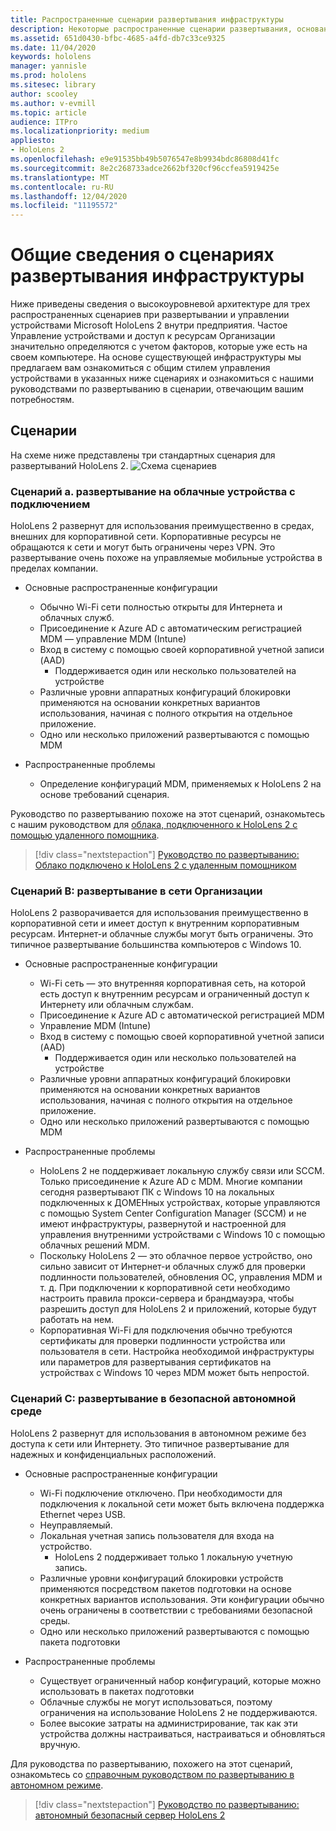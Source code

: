 ```yaml
---
title: Распространенные сценарии развертывания инфраструктуры
description: Некоторые распространенные сценарии развертывания, основанные на разных распространенных инфраструктурах
ms.assetid: 651d0430-bfbc-4685-a4fd-db7c33ce9325
ms.date: 11/04/2020
keywords: hololens
manager: yannisle
ms.prod: hololens
ms.sitesec: library
author: scooley
ms.author: v-evmill
ms.topic: article
audience: ITPro
ms.localizationpriority: medium
appliesto:
- HoloLens 2
ms.openlocfilehash: e9e91535bb49b5076547e8b9934bdc86808d41fc
ms.sourcegitcommit: 8e2c268733adce2662bf320cf96ccfea5919425e
ms.translationtype: MT
ms.contentlocale: ru-RU
ms.lasthandoff: 12/04/2020
ms.locfileid: "11195572"
---
```

# Общие сведения о сценариях развертывания инфраструктуры

Ниже приведены сведения о высокоуровневой архитектуре для трех распространенных сценариев при развертывании и управлении устройствами Microsoft HoloLens 2 внутри предприятия. Частое Управление устройствами и доступ к ресурсам Организации значительно определяются с учетом факторов, которые уже есть на своем компьютере. На основе существующей инфраструктуры мы предлагаем вам ознакомиться с общим стилем управления устройствами в указанных ниже сценариях и ознакомиться с нашими руководствами по развертыванию в сценарии, отвечающим вашим потребностям.

## Сценарии

На схеме ниже представлены три стандартных сценария для развертываний HoloLens 2.
![Схема сценариев](images/scenarios.jpg)

### Сценарий а. развертывание на облачные устройства с подключением

HoloLens 2 развернут для использования преимущественно в средах, внешних для корпоративной сети. Корпоративные ресурсы не обращаются к сети и могут быть ограничены через VPN. Это развертывание очень похоже на управляемые мобильные устройства в пределах компании.
 * Основные распространенные конфигурации
   * Обычно Wi-Fi сети полностью открыты для Интернета и облачных служб.
   * Присоединение к Azure AD с автоматическим регистрацией MDM — управление MDM (Intune)
   * Вход в систему с помощью своей корпоративной учетной записи (AAD)
     * Поддерживается один или несколько пользователей на устройстве
   * Различные уровни аппаратных конфигураций блокировки применяются на основании конкретных вариантов использования, начиная с полного открытия на отдельное приложение.
   * Одно или несколько приложений развертываются с помощью MDM

* Распространенные проблемы
   * Определение конфигураций MDM, применяемых к HoloLens 2 на основе требований сценария.

Руководство по развертыванию похоже на этот сценарий, ознакомьтесь с нашим руководством для [облака, подключенного к HoloLens 2 с помощью удаленного помощника](hololens2-cloud-connected-overview.md).

> [!div class="nextstepaction"]
> [Руководство по развертыванию: Облако подключено к HoloLens 2 с удаленным помощником](hololens2-cloud-connected-overview.md)

### Сценарий B: развертывание в сети Организации

HoloLens 2 разворачивается для использования преимущественно в корпоративной сети и имеет доступ к внутренним корпоративным ресурсам. Интернет-и облачные службы могут быть ограничены. Это типичное развертывание большинства компьютеров с Windows 10.
 * Основные распространенные конфигурации
   * Wi-Fi сеть — это внутренняя корпоративная сеть, на которой есть доступ к внутренним ресурсам и ограниченный доступ к Интернету или облачным службам.
   * Присоединение к Azure AD с автоматической регистрацией MDM
   * Управление MDM (Intune)
   * Вход в систему с помощью своей корпоративной учетной записи (AAD)
     * Поддерживается один или несколько пользователей на устройстве
   * Различные уровни аппаратных конфигураций блокировки применяются на основании конкретных вариантов использования, начиная с полного открытия на отдельное приложение.
   * Одно или несколько приложений развертываются с помощью MDM

 * Распространенные проблемы
   * HoloLens 2 не поддерживает локальную службу связи или SCCM. Только присоединение к Azure AD с MDM. Многие компании сегодня развертывают ПК с Windows 10 на локальных подключенных к ДОМЕНных устройствах, которые управляются с помощью System Center Configuration Manager (SCCM) и не имеют инфраструктуры, развернутой и настроенной для управления внутренними устройствами с Windows 10 с помощью облачных решений MDM.
   * Поскольку HoloLens 2 — это облачное первое устройство, оно сильно зависит от Интернет-и облачных служб для проверки подлинности пользователей, обновления ОС, управления MDM и т. д. При подключении к корпоративной сети необходимо настроить правила прокси-сервера и брандмауэра, чтобы разрешить доступ для HoloLens 2 и приложений, которые будут работать на нем.
   * Корпоративная Wi-Fi для подключения обычно требуются сертификаты для проверки подлинности устройства или пользователя в сети. Настройка необходимой инфраструктуры или параметров для развертывания сертификатов на устройствах с Windows 10 через MDM может быть непростой.

### Сценарий C: развертывание в безопасной автономной среде

HoloLens 2 развернут для использования в автономном режиме без доступа к сети или Интернету. Это типичное развертывание для надежных и конфиденциальных расположений.
 * Основные распространенные конфигурации
   * Wi-Fi подключение отключено. При необходимости для подключения к локальной сети может быть включена поддержка Ethernet через USB.
   * Неуправляемый.
   * Локальная учетная запись пользователя для входа на устройство.
     * HoloLens 2 поддерживает только 1 локальную учетную запись.
   * Различные уровни конфигураций блокировки устройств применяются посредством пакетов подготовки на основе конкретных вариантов использования. Эти конфигурации обычно очень ограничены в соответствии с требованиями безопасной среды.
   * Одно или несколько приложений развертываются с помощью пакета подготовки

 * Распространенные проблемы
   * Существует ограниченный набор конфигураций, которые можно использовать в пакетах подготовки
   * Облачные службы не могут использоваться, поэтому ограничения на использование HoloLens 2 не поддерживаются.
   * Более высокие затраты на администрирование, так как эти устройства должны настраиваться, настраиваться и обновляться вручную.

Для руководства по развертыванию, похожего на этот сценарий, ознакомьтесь со [справочным руководством по развертыванию в автономном режиме](hololens-common-scenarios-offline-secure.md).

> [!div class="nextstepaction"]
> [Руководство по развертыванию: автономный безопасный сервер HoloLens 2](hololens-common-scenarios-offline-secure.md)
